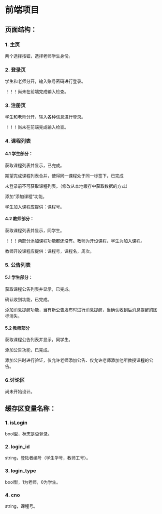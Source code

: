 # 前端项目

## 页面结构：

### 1. 主页

两个选择按钮，选择老师学生身份。

### 2. 登录页

学生和老师分开，输入账号密码进行登录。

！！！尚未在前端完成输入检查。

### 3. 注册页

学生和老师分开，输入各种信息进行登录。

！！！尚未在前端完成输入检查。

### 4. 课程列表

#### 4.1 学生部分：

获取课程列表并显示，已完成。

期望完成课程列表合并，使得同一课程处于同一标签下，已完成

未登录前不可获取课程列表。（修改从本地缓存中获取数据的方式）

添加“添加课程”功能。

学生加入课程应提供：课程号。

#### 4.2 教师部分：

获取课程列表并显示，同学生。

！！！两部分添加课程功能都还没有。教师为开设课程，学生为加入课程。

教师开设课程应提供：课程号，课程名，周次。

### 5. 公告列表

#### 5.1 学生部分：

获取课程公告列表并显示，已完成。

确认收到功能，已完成。

添加消息提醒功能，当有新公告发布时进行消息提醒，当确认收到后消息提醒的图标消失。

#### 5.2 教师部分

获取课程公告列表并显示，同学生。

添加公告功能，已完成。

添加公告时进行验证，仅允许老师添加公告、仅允许老师添加他所教授课程的公告。

### 6.讨论区

尚未开始设计。

## 缓存区变量名称：

### 1. isLogin

bool型，标志是否登录。

### 2. login_id

string，登陆者编号（学生学号，教师工号）。

### 3. login_type

bool型，1为老师，0为学生。

### 4. cno

string，课程号。
